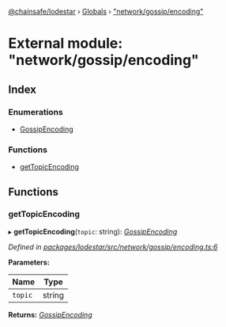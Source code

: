 [@chainsafe/lodestar](../README.md) › [Globals](../globals.md) › ["network/gossip/encoding"](_network_gossip_encoding_.md)

# External module: "network/gossip/encoding"

## Index

### Enumerations

* [GossipEncoding](../enums/_network_gossip_encoding_.gossipencoding.md)

### Functions

* [getTopicEncoding](_network_gossip_encoding_.md#gettopicencoding)

## Functions

###  getTopicEncoding

▸ **getTopicEncoding**(`topic`: string): *[GossipEncoding](../enums/_network_gossip_encoding_.gossipencoding.md)*

*Defined in [packages/lodestar/src/network/gossip/encoding.ts:6](https://github.com/ChainSafe/lodestar/blob/6d8273318/packages/lodestar/src/network/gossip/encoding.ts#L6)*

**Parameters:**

Name | Type |
------ | ------ |
`topic` | string |

**Returns:** *[GossipEncoding](../enums/_network_gossip_encoding_.gossipencoding.md)*
